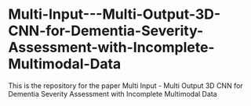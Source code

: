 # Multi-Input---Multi-Output-3D-CNN-for-Dementia-Severity-Assessment-with-Incomplete-Multimodal-Data
This is the repository for the paper Multi Input - Multi Output 3D CNN for Dementia Severity Assessment with Incomplete Multimodal Data
